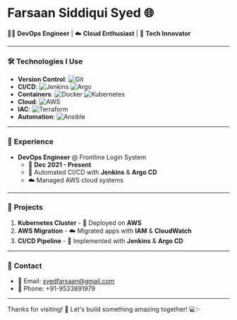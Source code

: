 # Farsaan Siddiqui Syed 🌐

👨‍💻 **DevOps Engineer** | ☁️ **Cloud Enthusiast** | 🚀 **Tech Innovator**

---

### 🛠️ **Technologies I Use**

- **Version Control**: ![Git](https://img.icons8.com/ios/50/000000/git.png)
- **CI/CD**: ![Jenkins](https://img.icons8.com/ios/50/000000/jenkins.png) ![Argo](https://img.icons8.com/ios/50/000000/argo-cd.png)
- **Containers**: ![Docker](https://img.icons8.com/ios/50/000000/docker.png) ![Kubernetes](https://img.icons8.com/ios/50/000000/kubernetes.png)
- **Cloud**: ![AWS](https://img.icons8.com/ios/50/000000/amazon-web-services.png)
- **IAC**: ![Terraform](https://img.icons8.com/ios/50/000000/terraform.png)
- **Automation**: ![Ansible](https://img.icons8.com/ios/50/000000/ansible.png)

---

### 💼 **Experience**

- **DevOps Engineer** @ Frontline Login System  
  - 📅 **Dec 2021 - Present**
  - 🔧 Automated CI/CD with **Jenkins** & **Argo CD**
  - ☁️ Managed AWS cloud systems

---

### 🌟 **Projects**

1. **Kubernetes Cluster** - 🚀 Deployed on **AWS**
2. **AWS Migration** - ☁️ Migrated apps with **IAM** & **CloudWatch**
3. **CI/CD Pipeline** - 🔧 Implemented with **Jenkins** & **Argo CD**

---

### 📧 **Contact**

- 📧 Email: syedfarsaan@gmail.com  
- 📱 Phone: +91-9533891979

---

Thanks for visiting! 🚀 Let's build something amazing together! 💻✨
